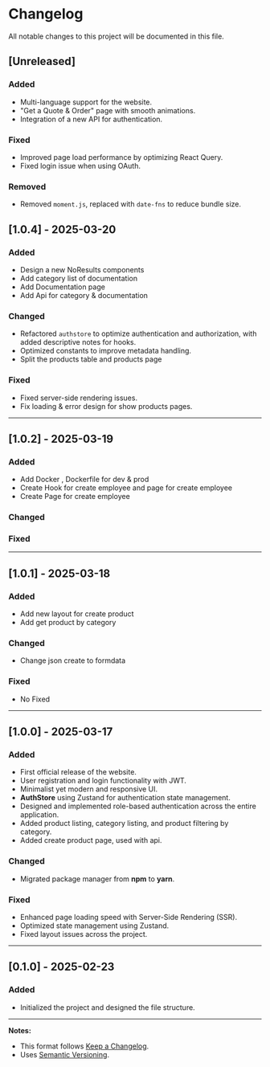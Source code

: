 # Changelog

All notable changes to this project will be documented in this file.

## [Unreleased]

### Added

- Multi-language support for the website.
- "Get a Quote & Order" page with smooth animations.
- Integration of a new API for authentication.

### Fixed

- Improved page load performance by optimizing React Query.
- Fixed login issue when using OAuth.

### Removed

- Removed `moment.js`, replaced with `date-fns` to reduce bundle size.

## [1.0.4] - 2025-03-20

### Added

- Design a new NoResults components
- Add category list of documentation
- Add Documentation page
- Add Api for category & documentation

### Changed

- Refactored `authstore` to optimize authentication and authorization, with added descriptive notes for hooks.
- Optimized constants to improve metadata handling.
- Split the products table and products page

### Fixed

- Fixed server-side rendering issues.
- Fix loading & error design for show products pages.

---

## [1.0.2] - 2025-03-19

### Added

- Add Docker , Dockerfile for dev & prod
- Create Hook for create employee and page for create employee
- Create Page for create employee

### Changed

### Fixed

---

## [1.0.1] - 2025-03-18

### Added

- Add new layout for create product
- Add get product by category

### Changed

- Change json create to formdata

### Fixed

- No Fixed

---

## [1.0.0] - 2025-03-17

### Added

- First official release of the website.
- User registration and login functionality with JWT.
- Minimalist yet modern and responsive UI.
- **AuthStore** using Zustand for authentication state management.
- Designed and implemented role-based authentication across the entire application.
- Added product listing, category listing, and product filtering by category.
- Added create product page, used with api.

### Changed

- Migrated package manager from **npm** to **yarn**.

### Fixed

- Enhanced page loading speed with Server-Side Rendering (SSR).
- Optimized state management using Zustand.
- Fixed layout issues across the project.

---

## [0.1.0] - 2025-02-23

### Added

- Initialized the project and designed the file structure.

---

**Notes:**

- This format follows [Keep a Changelog](https://keepachangelog.com/).
- Uses [Semantic Versioning](https://semver.org/).
